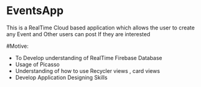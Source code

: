 # EventsApp
This is a RealTime Cloud based application which allows the user to create any Event  and Other users can post If they are interested 

#Motive: 
* To Develop understanding of RealTime Firebase Database
* Usage of Picasso
* Understanding of how to use Recycler views , card views
* Develop Application Designing Skills
